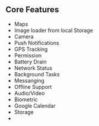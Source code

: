 ## Core Features
- Maps
- Image loader from local Storage
- Camera
- Push Notifications
- GPS Tracking
- Permission
- Battery Drain
- Network Status
- Background Tasks
- Messanging
- Offline Support
- Audio/Video
- Biometric
- Google Calendar
- Storage
- 
